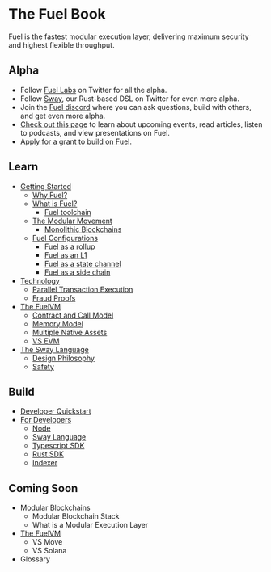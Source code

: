 # The Fuel Book

Fuel is the fastest modular execution layer, delivering maximum security and highest flexible throughput.

## Alpha

- Follow [Fuel Labs](https://twitter.com/fuellabs_) on Twitter for all the alpha.
- Follow [Sway](https://twitter.com/SwayLang), our Rust-based DSL on Twitter for even more alpha.
- Join the [Fuel discord](https://discord.com/invite/fuelnetwork) where you can ask questions, build with others, and get even more alpha.
- [Check out this page](https://github.com/FuelLabs/awesome-fuel) to learn about upcoming events, read articles, listen to podcasts, and view presentations on Fuel.
- [Apply for a grant to build on Fuel](https://1v1l4ftv9zy.typeform.com/fuelgrants?typeform-source=www.fuel.network).

## Learn

- [Getting Started](./getting-started.md)
  - [Why Fuel?](./why-fuel.md)
  - [What is Fuel?](./what-is-fuel.md)
    - [Fuel toolchain](./fuel-toolchain.md)
  - [The Modular Movement](./modular-movement.md)
    - [Monolithic Blockchains](./monolithic.md)
  - [Fuel Configurations](./fuel-configurations.md)
    - [Fuel as a rollup](./rollup.md)
    - [Fuel as an L1](./l1.md)
    - [Fuel as a state channel](./state-channel.md)
    - [Fuel as a side chain](./sidechain.md)
- [Technology](./technology/index.md)
  - [Parallel Transaction Execution](./technology/parallel_tx_execution.md)
  - [Fraud Proofs](./technology/fraud_proofs.md)
- [The FuelVM](./fuelvm/index.md)
  - [Contract and Call Model](./fuelvm/contract_call_model.md)
  - [Memory Model](./fuelvm/memory_model.md)
  - [Multiple Native Assets](./fuelvm/native_assets.md)
  - [VS EVM](./vs-evm.md)
- [The Sway Language](./sway-language.md)
  - [Design Philosophy](./design-philosophy.md)
  - [Safety](./sway-safety.md)

## Build

- [Developer Quickstart](./developer-quickstart.md)
- [For Developers](./for-developers/for-developer.md)
  - [Node](./for-developers/testnet-node.md)
  - [Sway Language](./for-developers/sway.md)
  - [Typescript SDK](./for-developers/ts-sdk.md)
  - [Rust SDK](./for-developers/rust-sdk.md)
  - [Indexer](./for-developers/indexer.md)

## Coming Soon

- Modular Blockchains
  - Modular Blockchain Stack
  - What is a Modular Execution Layer
- [The FuelVM](./fuelvm/index.md)
  - VS Move
  - VS Solana
- Glossary
